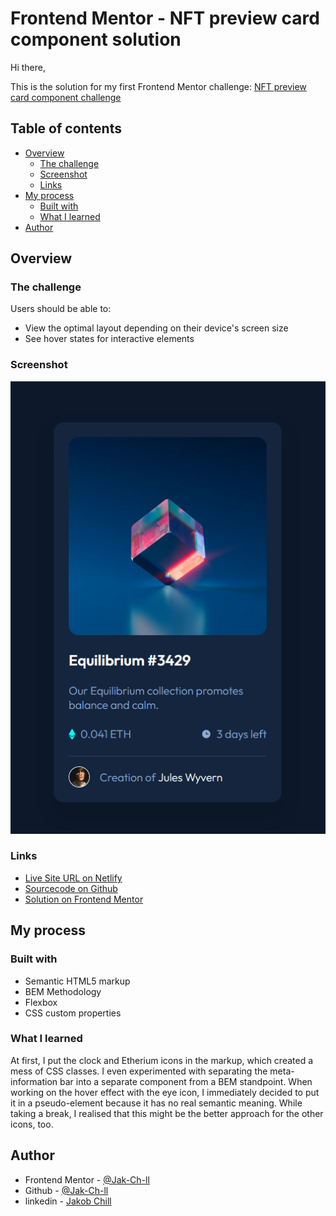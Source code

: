 # Frontend Mentor - NFT preview card component solution

Hi there,

This is the solution for my first Frontend Mentor challenge: [NFT preview card component challenge](https://www.frontendmentor.io/challenges/nft-preview-card-component-SbdUL_w0U)

## Table of contents

- [Overview](#overview)
  - [The challenge](#the-challenge)
  - [Screenshot](#screenshot)
  - [Links](#links)
- [My process](#my-process)
  - [Built with](#built-with)
  - [What I learned](#what-i-learned)
- [Author](#author)

## Overview

### The challenge

Users should be able to:

- View the optimal layout depending on their device's screen size
- See hover states for interactive elements

### Screenshot

![Solution](./solution.png)

### Links

- [Live Site URL on Netlify](https://fm-nft.netlify.app/)
- [Sourcecode on Github](https://github.com/Jak-Ch-ll/FM_NFT-Preview-Card-Component)
- [Solution on Frontend Mentor](https://www.frontendmentor.io/solutions/nft-card-with-modern-css-and-bem-methodolgy-vE3c7FmZB)


## My process

### Built with

- Semantic HTML5 markup
- BEM Methodology
- Flexbox
- CSS custom properties

### What I learned

At first, I put the clock and Etherium icons in the markup, which created a mess of CSS classes. I even experimented with separating the meta-information bar into a separate component from a BEM standpoint. When working on the hover effect with the eye icon, I immediately decided to put it in a pseudo-element because it has no real semantic meaning. While taking a break, I realised that this might be the better approach for the other icons, too.

## Author

- Frontend Mentor - [@Jak-Ch-ll](https://www.frontendmentor.io/profile/Jak-Ch-ll)
- Github - [@Jak-Ch-ll](https://github.com/Jak-Ch-ll)
- linkedin - [Jakob Chill](https://www.linkedin.com/in/jakobchill/)
